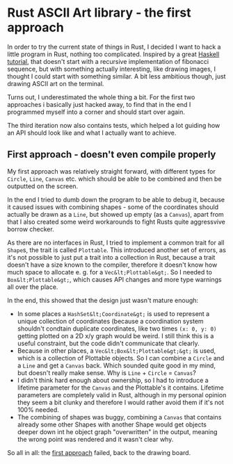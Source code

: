 Rust ASCII Art library - the first approach
==============

In order to try the current state of things in Rust, I decided I want to hack a little program in Rust, nothing too complicated. Inspired by a great [Haskell tutorial](http://www.seas.upenn.edu/~cis194/fall16/), that doesn't start with a recursive implementation of fibonacci sequence, but with something actually interesting, like drawing images, I thought I could start with something similar. A bit less ambitious though, just drawing ASCII art on the terminal.

Turns out, I underestimated the whole thing a bit. For the first two approaches i basically just hacked away, to find that in the end I programmed myself into a corner and should start over again.

The third iteration now also contains tests, which helped a lot guiding how an API should look like and what I actually want to achieve.

First approach - doesn't even compile properly
-----

My first approach was relatively straight forward, with different types for `Circle`, `Line`, `Canvas` etc. which should be able to be combined and then be outputted on the screen.

In the end I tried to dumb down the program to be able to debug it, because it caused issues with combining shapes - some of the coordinates should actually be drawn as a ``Line``, but showed up empty (as a `Canvas`), apart from that I also created some weird workarounds to fight Rusts quite aggressvive borrow checker.

As there are no interfaces in Rust, I tried to implement a common trait for all `Shape`s, the trait is called `Plottable`. This introduced another set of errors, as it's not possible to just put a trait into a collection in Rust, because a trait doesn't have a size known to the compiler, therefore it doesn't know how much space to allocate e. g. for a `Vec&lt;Plottable&gt;`. So I needed to `Box&lt;Plottable&gt;`, which causes API changes and more type warnings all over the place.

In the end, this showed that the design just wasn't mature enough:

* In some places a `HashSet&lt;Coordinate&gt;` is used to represent a unique collection of coordinates (because a coordination system shouldn't condtain duplicate coordinates, like two times `(x: 0, y: 0)` getting plotted on a 2D x/y graph would be weird. I still think this is a useful constraint, but the code didn't communicate that clearly.
* Because in other places, a `Vec&lt;Box&lt;Plottable&gt;&gt;` is used, which is a collection of Plottable objects. So I can combine a `Circle` and a `Line` and get a `Canvas` back. Which sounded quite good in my mind, but doesn't really make sense. Why is `Line` + `Circle` = `Canvas`?
* I didn't think hard enough about ownership, so I had to introduce a lifetime parameter for the `Canvas` and the Plottable's it contains. Lifetime parameters are completely valid in Rust, although in  my personal opinion they seem a bit clunky and therefore I would rather avoid them if it's not 100% needed.
* The combining of shapes was buggy, combining a `Canvas` that contains already some other Shapes with another Shape would get objects deeper down int he object graph "overwritten" in the output, meaning the wrong point was rendered and it wasn't clear why.

So all in all: the [first approach](https://github.com/maxbeutel/rust-ascii-art/blob/9908fe3e1afc74264065a8e2188f759fed769816/src/main.rs) failed, back to the drawing board.
